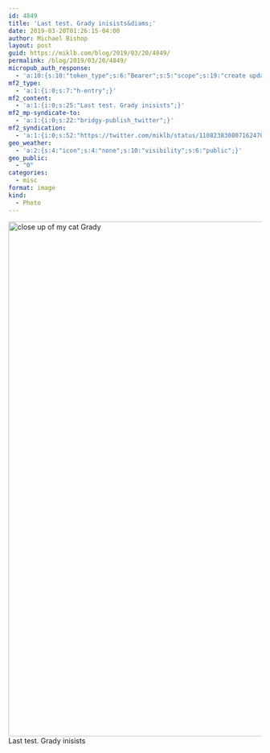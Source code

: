 ```yaml
---
id: 4849
title: 'Last test. Grady inisists&diams;'
date: 2019-03-20T01:26:15-04:00
author: Michael Bishop
layout: post
guid: https://miklb.com/blog/2019/03/20/4849/
permalink: /blog/2019/03/20/4849/
micropub_auth_response:
  - 'a:10:{s:10:"token_type";s:6:"Bearer";s:5:"scope";s:19:"create update media";s:2:"me";s:36:"https://miklb.com/blog/author/miklb/";s:9:"issued_by";s:45:"https://miklb.com/wp-json/indieauth/1.0/token";s:9:"client_id";s:21:"https://quill.p3k.io/";s:11:"client_name";s:5:"Quill";s:11:"client_icon";s:46:"https://quill.p3k.io/images/quill-icon-196.png";s:9:"issued_at";i:1553059501;s:4:"user";i:1;s:13:"last_accessed";i:1553059575;}'
mf2_type:
  - 'a:1:{i:0;s:7:"h-entry";}'
mf2_content:
  - 'a:1:{i:0;s:25:"Last test. Grady inisists";}'
mf2_mp-syndicate-to:
  - 'a:1:{i:0;s:22:"bridgy-publish_twitter";}'
mf2_syndication:
  - 'a:1:{i:0;s:52:"https://twitter.com/miklb/status/1108238308071624705";}'
geo_weather:
  - 'a:2:{s:4:"icon";s:4:"none";s:10:"visibility";s:6:"public";}'
geo_public:
  - "0"
categories:
  - misc
format: image
kind:
  - Photo
---
```

<img src="https://miklb.com/content/uploads/2019/03/wsi-imageoptim-E8BC7075-0063-4C06-8585-15B0ABC86584-768x1024.jpeg" alt="close up of my cat Grady" width="768" height="1024" class="u-photo alignnone size-large wp-image-4848" />Last test. Grady inisists